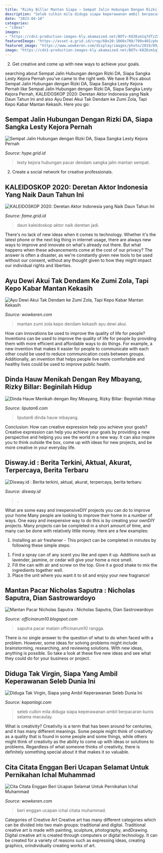 ```yaml
---
title: "Rizky Billar Mantan Siapa ~ Sempat Jalin Hubungan Dengan Rizki Da, Siapa Sangka Lesty Kejora Pernah"
description: "Seleb culkin mila diduga siapa keperawanan ambil berpacaran kunis selama macaulay"
date: "2023-04-18"
categories:
- "ideas"
images:
- "https://cdn1-production-images-kly.akamaized.net/BOTv-K8Z6zm1q7dTzZxHYawodU8=/640x360/smart/filters:quality(75):strip_icc():format(jpeg)/kly-media-production/medias/3177204/original/036804800_1594530454-rizkybillar1107204.jpg"
featuredImage: "https://asset-a.grid.id/crop/60x20:1060x700/700x465/photo/2020/09/09/3481331004.jpg"
featured_image: "https://www.wowkeren.com/display/images/photo/2019/09/19/00273906.jpg"
image: "https://cdn1-production-images-kly.akamaized.net/BOTv-K8Z6zm1q7dTzZxHYawodU8=/640x360/smart/filters:quality(75):strip_icc():format(jpeg)/kly-media-production/medias/3177204/original/036804800_1594530454-rizkybillar1107204.jpg"
---
```



2. Get creative and come up with new ways to achieve your goals.

	

		
searching about Sempat Jalin Hubungan dengan Rizki DA, Siapa Sangka Lesty Kejora Pernah you've came to the right web. We have 8 Pics about Sempat Jalin Hubungan dengan Rizki DA, Siapa Sangka Lesty Kejora Pernah like Sempat Jalin Hubungan dengan Rizki DA, Siapa Sangka Lesty Kejora Pernah, KALEIDOSKOP 2020: Deretan Aktor Indonesia yang Naik Daun Tahun Ini and also Ayu Dewi Akui Tak Dendam ke Zumi Zola, Tapi Kepo Kabar Mantan Kekasih. Here you go:
		
    
## Sempat Jalin Hubungan Dengan Rizki DA, Siapa Sangka Lesty Kejora Pernah

<img loading=lazy src="https://asset-a.grid.id/crop/60x20:1060x700/700x465/photo/2020/09/09/3481331004.jpg" onerror="this.onerror=null;this.src='https://tse2.mm.bing.net/th?id=OIP.UrJeu2EfQJfGotHkLad3FgHaE6&amp;pid=15.1';" alt="Sempat Jalin Hubungan dengan Rizki DA, Siapa Sangka Lesty Kejora Pernah">

_Source: hype.grid.id_

>lesty kejora hubungan pacar dendam sangka jalin mantan sempat. 

	

2. Create a social network for creative professionals. 

    
## KALEIDOSKOP 2020: Deretan Aktor Indonesia Yang Naik Daun Tahun Ini

<img loading=lazy src="https://pbs.twimg.com/profile_images/893454708483829760/PsiIs5si.jpg" onerror="this.onerror=null;this.src='https://tse4.mm.bing.net/th?id=OIP.fA1aG_NMQQ_KeaOZX_1R5AHaHa&amp;pid=15.1';" alt="KALEIDOSKOP 2020: Deretan Aktor Indonesia yang Naik Daun Tahun Ini">

_Source: fame.grid.id_

>daun kaleidoskop aktor naik deretan jadi. 

	

There's no lack of new ideas when it comes to technology. Whether it's the latest phone or the next big thing in internet usage, there are always new ways to improve and innovate on what's already out there. But what happens when these advancements come at the cost of our privacy? The answer is often a disaster, as we're constantly given new tools to be used without our consent, without any thought given to how they might impact our individual rights and liberties.

    
## Ayu Dewi Akui Tak Dendam Ke Zumi Zola, Tapi Kepo Kabar Mantan Kekasih

<img loading=lazy src="https://www.wowkeren.com/display/images/photo/2019/04/25/00254175e.jpg" onerror="this.onerror=null;this.src='https://tse2.mm.bing.net/th?id=OIP.US-KGrkibjZj6Rtj9BBVogHaEp&amp;pid=15.1';" alt="Ayu Dewi Akui Tak Dendam ke Zumi Zola, Tapi Kepo Kabar Mantan Kekasih">

_Source: wowkeren.com_

>mantan zumi zola kepo dendam kekasih ayu dewi akui. 

	

How can innovations be used to improve the quality of life for people?
Inventions can be used to improve the quality of life for people by providing them with more efficient and affordable ways to do things. For example, a new invention that makes it easier for people to communicate with each other could be used to reduce communication costs between groups. Additionally, an invention that helps people live more comfortable and healthy lives could be used to improve public health.

    
## Dinda Hauw Menikah Dengan Rey Mbayang, Rizky Billar: Beginilah Hidup

<img loading=lazy src="https://cdn1-production-images-kly.akamaized.net/BOTv-K8Z6zm1q7dTzZxHYawodU8=/640x360/smart/filters:quality(75):strip_icc():format(jpeg)/kly-media-production/medias/3177204/original/036804800_1594530454-rizkybillar1107204.jpg" onerror="this.onerror=null;this.src='https://tse3.mm.bing.net/th?id=OIP.1dHDBg1N7I0dmjE2pEwNmQHaEK&amp;pid=15.1';" alt="Dinda Hauw Menikah dengan Rey Mbayang, Rizky Billar: Beginilah Hidup">

_Source: liputan6.com_

>liputan6 dinda hauw mbayang. 

	

Conclusion: How can creative expression help you achieve your goals?
Creative expression can help you achieve your goals by providing a new perspective and helping you see the world in a new way. It can also inspire you to think outside the box, come up with ideas for new projects, and be more creative in your everyday life.

    
## Disway.id : Berita Terkini, Aktual, Akurat, Terpercaya, Berita Terbaru

<img loading=lazy src="https://cms.disway.id/banner/94dbc1f187be216206095c7e6b88f11d.png" onerror="this.onerror=null;this.src='https://tse3.mm.bing.net/th?id=OIP.qOw4sgwMAAoomPOOWbPpYQHaB_&amp;pid=15.1';" alt="Disway.id : Berita terkini, aktual, akurat, terpercaya, berita terbaru">

_Source: disway.id_

>. 

	

What are some easy and inexpensiveDIY projects you can do to improve your home
Many people are looking to improve their home in a number of ways. One easy and inexpensive way to do this is by creating your ownDIY projects. Many projects can be completed in a short amount of time, and many can be done with relatively little money. Here are a few examples: 
1. Installing an air freshener - This project can be completed in minutes by following these simple steps: 

1) Find a spray can of any scent you like and open it up. Additions such as lavender, jasmine, or cedar will give your home a nice smell. 
2) Fill the can with air and screw on the top. Give it a good shake to mix the ingredients together well. 
3) Place the unit where you want it to sit and enjoy your new fragrance!

    
## Mantan Pacar Nicholas Saputra : Nicholas Saputra, Dian Sastrowardoyo

<img loading=lazy src="https://asset-a.grid.id/crop/0x0:0x0/700x465/photo/2021/01/09/3035737436.jpg" onerror="this.onerror=null;this.src='https://tse3.mm.bing.net/th?id=OIP.M52AX3gaxDnQhQVyA1Ib1AHaE6&amp;pid=15.1';" alt="Mantan Pacar Nicholas Saputra : Nicholas Saputra, Dian Sastrowardoyo">

_Source: officinarum10.blogspot.com_

>saputra pacar matain officinarum10 rangga. 

	

There is no single answer to the question of what to do when faced with a problem. However, some ideas for solving problems might include brainstorming, researching, and reviewing solutions. With new ideas, anything is possible. So take a look at these five new ideas and see what they could do for your business or project.

    
## Diduga Tak Virgin, Siapa Yang Ambil Keperawanan Seleb Dunia Ini

<img loading=lazy src="https://cdns.klimg.com/resized/630x/g/d/i/diduga_tak_virgin_siapa_yang_ambil_keperawanan_seleb_dunia_ini/seleb_kehilangan_virginity_dengan_seleb_lain-20160804-007-rita.jpg" onerror="this.onerror=null;this.src='https://tse1.mm.bing.net/th?id=OIP.ydb6OuV3vJI21dCF7M_DzAHaKm&amp;pid=15.1';" alt="Diduga Tak Virgin, Siapa yang Ambil Keperawanan Seleb Dunia Ini">

_Source: kapanlagi.com_

>seleb culkin mila diduga siapa keperawanan ambil berpacaran kunis selama macaulay. 

	

What is creativity?
Creativity is a term that has been around for centuries, and it has many different meanings. Some people might think of creativity as a quality that is found in some people and some things, while others might think of creativity as the ability to come up with ideas or solutions to problems. Regardless of what someone thinks of creativity, there is definitely something special about it that makes it so valuable.

    
## Cita Citata Enggan Beri Ucapan Selamat Untuk Pernikahan Ichal Muhammad

<img loading=lazy src="https://www.wowkeren.com/display/images/photo/2019/09/19/00273906.jpg" onerror="this.onerror=null;this.src='https://tse1.mm.bing.net/th?id=OIP.s77R9abmeez8p_Z3S6jueQHaEp&amp;pid=15.1';" alt="Cita Citata Enggan Beri Ucapan Selamat Untuk Pernikahan Ichal Muhammad">

_Source: wowkeren.com_

>beri enggan ucapan ichal citata muhammad. 

	

Categories of Creative Art
Creative art has many different categories which can be divided into two main groups: traditional and digital. Traditional creative art is made with painting, sculpture, photography, andDrawing. Digital creative art is created through computers or digital technology. It can be created for a variety of reasons such as expressing ideas, creating graphics, orindividually creating works of art.

